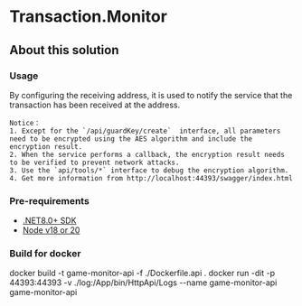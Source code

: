 ﻿# Transaction.Monitor

## About this solution

### Usage
By configuring the receiving address, it is used to notify the service that the transaction has been received at the address.

```angular2html
Notice：
1. Except for the `/api/guardKey/create`  interface, all parameters need to be encrypted using the AES algorithm and include the encryption result. 
2. When the service performs a callback, the encryption result needs to be verified to prevent network attacks. 
3. Use the `api/tools/*` interface to debug the encryption algorithm.
4. Get more information from http://localhost:44393/swagger/index.html
```
### Pre-requirements

* [.NET8.0+ SDK](https://dotnet.microsoft.com/download/dotnet)
* [Node v18 or 20](https://nodejs.org/en)

### Build for docker
docker build -t game-monitor-api -f ./Dockerfile.api .
docker run -dit -p 44393:44393 -v ./log:/App/bin/HttpApi/Logs --name game-monitor-api game-monitor-api